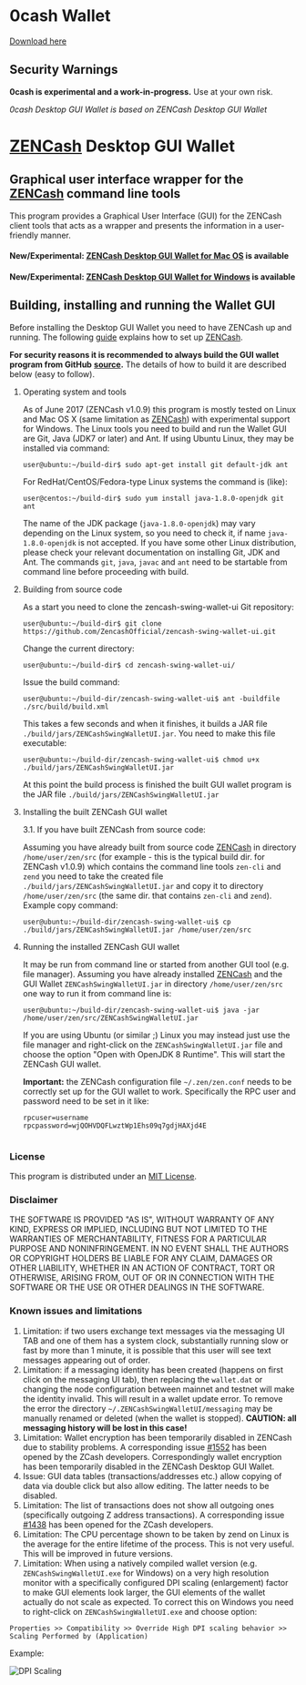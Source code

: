 # 0cash Wallet

[Download here](https://github.com/0cash-pod/0cash-windows-wallet/releases)



Security Warnings
-----------------

**0cash is experimental and a work-in-progress.** Use at your own risk.



*0cash Desktop GUI Wallet is based on ZENCash Desktop GUI Wallet*
# [ZENCash](https://zensystem.io/) Desktop GUI Wallet

## Graphical user interface wrapper for the [ZENCash](https://zensystem.io/) command line tools

This program provides a Graphical User Interface (GUI) for the ZENCash client tools that acts as a wrapper and 
presents the information in a user-friendly manner.

#### New/Experimental: [ZENCash Desktop GUI Wallet for Mac OS](https://github.com/ZencashOfficial/zencash-swing-wallet-ui/blob/master/docs/Release_0.73.4.md) is available

#### New/Experimental: [ZENCash Desktop GUI Wallet for Windows](https://github.com/ZencashOfficial/zencash-swing-wallet-ui/blob/master/docs/Release_0.73.1.md) is available


## Building, installing and running the Wallet GUI

Before installing the Desktop GUI Wallet you need to have ZENCash up and running. The following 
[guide](https://github.com/ZencashOfficial/zen/blob/master/README.md) 
explains how to set up [ZENCash](https://zensystem.io/). 

**For security reasons it is recommended to always build the GUI wallet program from GitHub**
**[source](https://github.com/ZencashOfficial/zencash-swing-wallet-ui/archive/master.zip).**
The details of how to build it are described below (easy to follow). 


1. Operating system and tools

   As of June 2017 (ZENCash v1.0.9) this program is mostly tested on Linux and Mac OS X
   (same limitation as [ZENCash](https://zensystem.io/)) with experimental support for Windows.
   The Linux tools you need to build and run the Wallet GUI are Git, Java (JDK7 or later) and
   Ant. If using Ubuntu Linux, they may be installed via command: 
   ```
   user@ubuntu:~/build-dir$ sudo apt-get install git default-jdk ant
   ``` 
   For RedHat/CentOS/Fedora-type Linux systems the command is (like):
   ```
   user@centos:~/build-dir$ sudo yum install java-1.8.0-openjdk git ant 
   ```
   The name of the JDK package (`java-1.8.0-openjdk`) may vary depending on the Linux system, so you need to
   check it, if name `java-1.8.0-openjdk` is not accepted.
   If you have some other Linux distribution, please check your relevant documentation on installing Git, 
   JDK and Ant. The commands `git`, `java`, `javac` and `ant` need to be startable from command line 
   before proceeding with build.

2. Building from source code

   As a start you need to clone the zencash-swing-wallet-ui Git repository:
   ```
   user@ubuntu:~/build-dir$ git clone https://github.com/ZencashOfficial/zencash-swing-wallet-ui.git
   ```
   Change the current directory:
   ```
   user@ubuntu:~/build-dir$ cd zencash-swing-wallet-ui/
   ```
   Issue the build command:
   ```
   user@ubuntu:~/build-dir/zencash-swing-wallet-ui$ ant -buildfile ./src/build/build.xml
   ```
   This takes a few seconds and when it finishes, it builds a JAR file `./build/jars/ZENCashSwingWalletUI.jar`. 
   You need to make this file executable:
   ```
   user@ubuntu:~/build-dir/zencash-swing-wallet-ui$ chmod u+x ./build/jars/ZENCashSwingWalletUI.jar
   ```
   At this point the build process is finished the built GUI wallet program is the JAR 
   file `./build/jars/ZENCashSwingWalletUI.jar`

3. Installing the built ZENCash GUI wallet

   3.1. If you have built ZENCash from source code:

     Assuming you have already built from source code [ZENCash](https://zensystem.io/) in directory `/home/user/zen/src` (for example - this is the typical build dir. for ZENCash v1.0.9) which contains the command line tools `zen-cli` and `zend` you need to take the created file `./build/jars/ZENCashSwingWalletUI.jar` and copy it to directory `/home/user/zen/src` (the same dir. that contains `zen-cli` and `zend`). Example copy command:
      ```
      user@ubuntu:~/build-dir/zencash-swing-wallet-ui$ cp ./build/jars/ZENCashSwingWalletUI.jar /home/user/zen/src    
      ```

4. Running the installed ZENCash GUI wallet

   It may be run from command line or started from another GUI tool (e.g. file manager). 
   Assuming you have already installed [ZENCash](https://zensystem.io/) and the GUI Wallet `ZENCashSwingWalletUI.jar` in 
   directory `/home/user/zen/src` one way to run it from command line is:
   ```
   user@ubuntu:~/build-dir/zencash-swing-wallet-ui$ java -jar /home/user/zen/src/ZENCashSwingWalletUI.jar
   ```
   If you are using Ubuntu (or similar ;) Linux you may instead just use the file manager and 
   right-click on the `ZENCashSwingWalletUI.jar` file and choose the option "Open with OpenJDK 8 Runtime". 
   This will start the ZENCash GUI wallet.
   
   **Important:** the ZENCash configuration file `~/.zen/zen.conf` needs to be correctly set up for the GUI
   wallet to work. Specifically the RPC user and password need to be set in it like:
   ```
   rpcuser=username
   rpcpassword=wjQOHVDQFLwztWp1Ehs09q7gdjHAXjd4E
    
   ``` 


### License
This program is distributed under an [MIT License](https://github.com/ZencashOfficial/zencash-swing-wallet-ui/raw/master/LICENSE).

### Disclaimer

THE SOFTWARE IS PROVIDED "AS IS", WITHOUT WARRANTY OF ANY KIND, EXPRESS OR
IMPLIED, INCLUDING BUT NOT LIMITED TO THE WARRANTIES OF MERCHANTABILITY,
FITNESS FOR A PARTICULAR PURPOSE AND NONINFRINGEMENT. IN NO EVENT SHALL THE
AUTHORS OR COPYRIGHT HOLDERS BE LIABLE FOR ANY CLAIM, DAMAGES OR OTHER
LIABILITY, WHETHER IN AN ACTION OF CONTRACT, TORT OR OTHERWISE, ARISING FROM,
OUT OF OR IN CONNECTION WITH THE SOFTWARE OR THE USE OR OTHER DEALINGS IN THE
SOFTWARE.

### Known issues and limitations

1. Limitation: if two users exchange text messages via the messaging UI TAB and one of them has a system clock, substantially running slow or fast by more than 1 minute, it is possible that this user will see text messages appearing out of order. 
1. Limitation: if a messaging identity has been created (happens on first click on the messaging UI tab), then replacing the `wallet.dat` or changing the node configuration between mainnet and testnet will make the identity invalid. This will result in a wallet update error. To remove the error the directory `~/.ZENCashSwingWalletUI/messaging` may be manually renamed or deleted (when the wallet is stopped). **CAUTION: all messaging history will be lost in this case!**
1. Limitation: Wallet encryption has been temporarily disabled in ZENCash due to stability problems. A corresponding issue 
[#1552](https://github.com/zcash/zcash/issues/1552) has been opened by the ZCash developers. Correspondingly
wallet encryption has been temporarily disabled in the ZENCash Desktop GUI Wallet.
1. Issue: GUI data tables (transactions/addresses etc.) allow copying of data via double click but also allow editing. 
The latter needs to be disabled. 
1. Limitation: The list of transactions does not show all outgoing ones (specifically outgoing Z address 
transactions). A corresponding issue [#1438](https://github.com/zcash/zcash/issues/1438) has been opened 
for the ZCash developers. 
1. Limitation: The CPU percentage shown to be taken by zend on Linux is the average for the entire lifetime 
of the process. This is not very useful. This will be improved in future versions.
1. Limitation: When using a natively compiled wallet version (e.g. `ZENCashSwingWalletUI.exe` for Windows) on a 
very high resolution monitor with a specifically configured DPI scaling (enlargement) factor to make GUI 
elements look larger, the GUI elements of the wallet actually do not scale as expected. To correct this on
Windows you need to right-click on `ZENCashSwingWalletUI.exe` and choose option:
```
Properties >> Compatibility >> Override High DPI scaling behavior >> Scaling Performed by (Application)
```
Example:

![DPI Scaling](https://github.com/ZencashOfficial/zencash-swing-wallet-ui/raw/master/docs/EXEScalingSettings.png "DPI Scaling")
